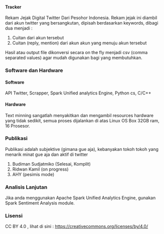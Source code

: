#### Tracker
Rekam Jejak Digital Twitter Dari Pesohor Indonesia.
Rekam jejak ini diambil dari akun twitter yang bersangkutan, dipisah berdasarkan keywords, dibagi dua menjadi :
1. Cuitan dari akun tersebut
2. Cuitan (reply, mention) dari akun akun yang menuju akun tersebut

Hasil atau output file dikonversi secara on the fly menjadi csv (comma separated values) agar mudah digunakan bagi yang membutuhkan.

### Software dan Hardware
#### Software
API Twitter, Scrapper, Spark Unified analytics Engine, Python cs, C/C++

#### Hardware
Text minning sangatlah menyakitkan dan mengambil resources hardware yang tidak sedikit, semua proses dijalankan di atas Linux OS Box 32GB ram,  16 Prosesor.

### Publikasi
Publikasi adalah subjektive (gimana gue aja), kebanyakan tokoh tokoh yang menarik minat gue aja dan aktif di twitter

1. Budiman Sudjatmiko (Selesai, Komplit)
2. Ridwan Kamil (on progress)
3. AHY (pesimis mode)

### Analisis Lanjutan
Jika anda menggunakan Apache Spark Unified Analytics Engine, gunakan Spark Sentiment Analysis module.

### Lisensi
CC BY 4.0 , lihat di sini : 
https://creativecommons.org/licenses/by/4.0/
